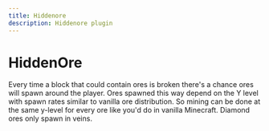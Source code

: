 ```yaml
---
title: Hiddenore
description: Hiddenore plugin
---
```


# HiddenOre
Every time a block that could contain ores is broken there's a chance ores will spawn around the player. Ores spawned this way depend on the Y level with spawn rates similar to vanilla ore distribution. So mining can be done at the same y-level for every ore like you'd do in vanilla Minecraft. Diamond ores only spawn in veins. 